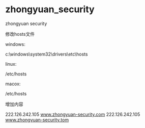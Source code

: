 zhongyuan_security
==================

zhongyuan security

修改hosts文件

windows:

c:\windows\system32\drivers\etc\hosts

linux:

/etc/hosts

macox:

/etc/hosts

增加内容

222.126.242.105 www.zhongyuan-security.com
222.126.242.105 www.zhongyuan-security.tom

